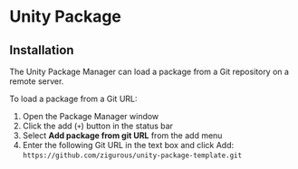 # Unity Package

## Installation

The Unity Package Manager can load a package from a Git repository on a remote server.

To load a package from a Git URL:

1. Open the Package Manager window
2. Click the add (`+`) button in the status bar
3. Select **Add package from git URL** from the add menu
4. Enter the following Git URL in the text box and click Add:
   `https://github.com/zigurous/unity-package-template.git`
